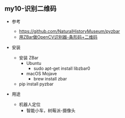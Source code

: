 ## my10-识别二维码

- 参考
    - https://github.com/NaturalHistoryMuseum/pyzbar
    - [用ZBar做OpenCV识别器-条形码+二维码](https://www.pyimagesearch.com/2018/05/21/an-opencv-barcode-and-qr-code-scanner-with-zbar/)

- 安装
    - 安装 ZBar
        - Ubuntu
            -  sudo apt-get install libzbar0
        - macOS Mojave
            -  brew install zbar
    - pip install pyzbar

- 用途
    - 机器人定位
        - 智能小车，树莓派-摄像头